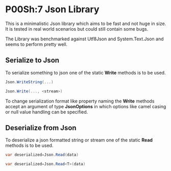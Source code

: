 # P00Sh:7 Json Library
This is a minimalistic Json library which aims to be fast and not huge in size. It is tested in real world scenarios but could still contain some bugs.

The Library was benchmarked against Utf8Json and System.Text.Json and seems to perform pretty well.

## Serialize to Json
To serialize something to json one of the static **Write** methods is to be used.

```csharp
Json.WriteString(...)
```

```csharp
Json.Write(..., <stream>)
```

To change serialization format like property naming the **Write** methods accept an argument of type **JsonOptions** in which options like camel casing or null value handling can be specified.

## Deserialize from Json
To deserialize a json formatted string or stream one of the static **Read** methods is to be used.

```csharp
var deserialized=Json.Read(data)
```
```csharp
var deserialized=Json.Read<T>(data)
```